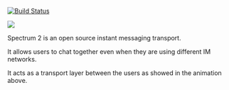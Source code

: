 [![Build Status](https://travis-ci.org/SpectrumIM/spectrum2.svg?branch=master)](https://travis-ci.org/SpectrumIM/spectrum2)

![](http://spectrum.im/animation.gif)

Spectrum 2 is an open source instant messaging transport.

It allows users to chat together even when they are using different IM networks.

It acts as a transport layer between the users as showed in the animation above. 
